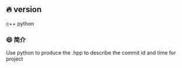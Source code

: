 ## 🔥 version

c++ python

### 😄 简介

Use python to produce the .hpp to describe the commit id and time for project
